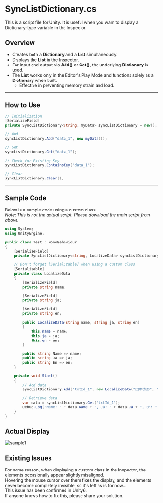# SyncListDictionary.cs

This is a script file for Unity. It is useful when you want to display a Dictionary-type variable in the Inspector.

## Overview
- Creates both a **Dictionary** and a **List** simultaneously.
- Displays the **List** in the Inspector.
- For input and output via **Add()** or **Get()**, the underlying **Dictionary** is used.
- The **List** works only in the Editor's Play Mode and functions solely as a **Dictionary** when built.
  - Effective in preventing memory strain and load.

---

## How to Use
```csharp
// Initialization
[SerializeField]
private SyncListDictionary<string, myData> syncListDictionary = new();

// Add
syncListDictionary.Add("data_1", new myData());

// Get
syncListDictionary.Get("data_1");

// Check for Existing Key
syncListDictionary.ContainsKey("data_1");

// Clear
syncListDictionary.Clear();
```

---

## Sample Code
Below is a sample code using a custom class.<br>
*Note: This is not the actual script. Please download the main script from above.*

```csharp
using System;
using UnityEngine;

public class Test : MonoBehaviour
{
    [SerializeField]
    private SyncListDictionary<string, LocalizeData> syncListDictionary = new();

    // Don't forget [Serializable] when using a custom class
    [Serializable]
    private class LocalizeData
    {
        [SerializeField]
        private string name;

        [SerializeField]
        private string ja;

        [SerializeField]
        private string en;

        public LocalizeData(string name, string ja, string en)
        {
            this.name = name;
            this.ja = ja;
            this.en = en;
        }

        public string Name => name;
        public string Ja => ja;
        public string En => en;
    }

    private void Start()
    {
        // Add data
        syncListDictionary.Add("txtId_1", new LocalizeData("田中太郎", "こんにちは！", "Hello!"));

        // Retrieve data
        var data = syncListDictionary.Get("txtId_1");
        Debug.Log("Name: " + data.Name + ", Ja: " + data.Ja + ", En: " + data.En);
    }
}
```

## Actual Display
![sample1](https://github.com/user-attachments/assets/0fd77a8e-6609-454d-b7a5-abceff04535e)

## Existing Issues
For some reason, when displaying a custom class in the Inspector, the elements occasionally appear slightly misaligned.<br>
Hovering the mouse cursor over them fixes the display, and the elements never become completely invisible, so it's left as is for now...<br>
This issue has been confirmed in Unity6.<br>
If anyone knows how to fix this, please share your solution.
